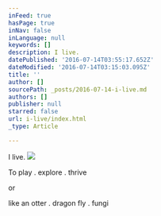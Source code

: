 ```yaml
---
inFeed: true
hasPage: true
inNav: false
inLanguage: null
keywords: []
description: I live.
datePublished: '2016-07-14T03:55:17.652Z'
dateModified: '2016-07-14T03:15:03.095Z'
title: ''
author: []
sourcePath: _posts/2016-07-14-i-live.md
authors: []
publisher: null
starred: false
url: i-live/index.html
_type: Article

---
```

I live.
![](https://the-grid-user-content.s3-us-west-2.amazonaws.com/cae25408-8f9b-48aa-b4fc-0be61b01e6f3.jpg)

To play . explore . thrive

or

like an otter . dragon fly . fungi